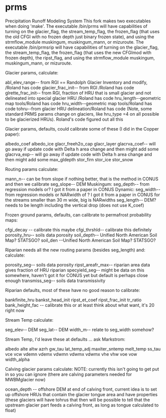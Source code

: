 # prms
Precipitation Runoff Modeling System
This fork makes two executables when doing 'make'. The executable /bin/prms will have capabilities of turning on the glacier_flag, the stream_temp_flag, the frozen_flag (that uses the old CFGI with no frozen depth just binary frozen state), and using the strmflow_module muskingum, muskingum_mann, or mizuroute. The  executable /bin/prmsrip will have capabilities of turning on the glacier_flag, the stream_temp_flag, the frozen_flag (that uses the new CFGImod with frozen depth), the ripst_flag, and using the strmflow_module muskingum, muskingum_mann, or mizuroute. 



Glacier params, calculate:

abl_elev_range-- from RGI == Randolph Glacier Inventory and modify, /Roland has code
glacier_frac_init-- from RGI /Roland has code
glrette_frac_init-- from RGI, fraction of HRU that is small glacier and not delineated into special glacier HRU /Roland has code
hru_length--geometric map tools/Roland has code
hru_width--geometric map tools/Roland has code
tohru--from glacier HRU delineation/Roland has code
(Note, some standard PRMS params change on glaciers, like hru_type =4 on all possible to be glacierized HRUs). Roland's code figured out all this



Glacier params, defaults, could calibrate some of these (I did in the Copper paper):

albedo_coef
albedo_ice
glacr_freeh2o_cap
glacr_layer
glacrva_coef-- will go away if update code with Delta h area change and then might add some
glacrva_exp-- will go away if update code with Delta h area change and then might add some
max_gldepth
stor_firn
stor_ice
stor_snow



Routing params calculate:

mann_n-- can be from slope if nothing better, that is the method in CONUS and then we calibrate
seg_slope-- DEM
Muskingum: seg_depth-- from regression models or? I got it from a paper in CONUS 
Dynamic: seg_width-- from regression models or NARwidth of ? I got it from a paper in CONUS for the streams smaller than 30 m wide, big is NARwidths
seg_length-- DEM? needs to be length including the vertical drop
(does not use K_coef)



Frozen ground params, defaults, can calibrate to permafrost probability maps:

cfgi_decay -- calibrate this maybe
cfgi_thrshld-- calibrate this definitely
porosity_hru-- soils data porosity
soil_depth-- Unified North American Soil Map? STATSGO?
soil_den --Unified North American Soil Map? STATSGO?



Riparian needs all the new routing params (besides seg_length) and:
calculate:

porosity_seg-- soils data porosity
ripst_areafr_max-- riparian area data gives fraction of HRU riparian
specyield_seg-- might be data on this somewhere, haven't got it for CONUS yet but default is perhaps close enough
transmiss_seg-- soils data transmissivity



Riparian defaults, most of these have no good reason to calibrate:

bankfinite_hru
bankst_head_init
ripst_et_coef
ripst_frac_init
tr_ratio
bank_height_fac -- calibrate this or at least think about what want, it's 20 right now



Stream Temp calculate: 

seg_elev-- DEM
seg_lat-- DEM
width_m-- relate to seg_width somehow?



Stream Temp, I'd leave these at defaults ... ask Markstrom:

albedo 
alte 
altw
azrh
gw_tau
lat_temp_adj
maxiter_sntemp
melt_temp
ss_tau
vce
vcw
vdemn
vdemx
vdwmn
vdwmx
vdwmx
vhe
vhw
voe
vow
width_alpha



Calving glacier params calculate:
NOTE: currently this isn't going to get put in so you can ignore (there are calving parameters needed for MWBMglacier now)

ocean_depth -- offshore DEM at end of calving front, current idea is to set up offshore HRUs that contain the glacier tongue area and have properties
(these glaciers will have tohrus that then will be possible to tell that the upstream glacier part feeds a calving front, as long as tongue calculated to float)
